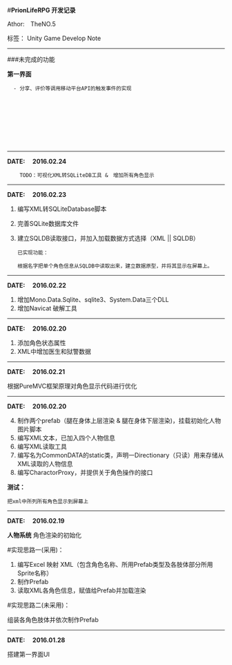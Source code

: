 ﻿#**PrionLifeRPG 开发记录**


Athor:&#8195;TheNO.5

标签： Unity Game Develop Note

----------
###未完成的功能

**第一界面**

	  - 分享、评价等调用移动平台API的触发事件的实现
	 
 
 &emsp;
 
 &emsp;
 
 &emsp;
 
 &emsp;

 ----------
**DATE: &emsp;2016.02.24** 

        TODO：可视化XML转SQLiteDB工具 &　增加所有角色显示

 ----------
**DATE: &emsp;2016.02.23**

 1. 编写XML转SQLiteDatabase脚本
 2. 完善SQLite数据库文件
 3. 建立SQLDB读取接口，并加入加载数据方式选择（XML || SQLDB）

        已实现功能：
        
        根据名字把单个角色信息从SQLDB中读取出来，建立数据原型，并将其显示在屏幕上。
 
 ----------
**DATE: &emsp;2016.02.22**

1. 增加Mono.Data.Sqlite、sqlite3、System.Data三个DLL
2. 增加Navicat 破解工具
 
 ----------
**DATE: &emsp;2016.02.20**

 1. 添加角色状态属性
 2. XML中增加医生和狱警数据
 
----------
 **DATE: &emsp;2016.02.21**
 
 
 根据PureMVC框架原理对角色显示代码进行优化
 
 ----------
**DATE: &emsp;2016.02.20**


 4. 制作两个prefab（腿在身体上层渲染 & 腿在身体下层渲染)，挂载初始化人物图片脚本
 5. 编写XML文本，已加入四个人物信息
 6. 编写XML读取工具
 7. 编写名为CommonDATA的static类，声明一Directionary（只读）用来存储从XML读取的人物信息
 8. 编写CharactorProxy，并提供关于角色操作的接口

**测试：**

	把xml中所列所有角色显示到屏幕上 
	
	
----------
**DATE: &emsp;2016.02.19**

**人物系统** 角色渲染的初始化

#实现思路一(采用)：

1. 编写Excel 映射 XML（包含角色名称、所用Prefab类型及各肢体部分所用Sprite名称）
2. 制作Prefab
3. 读取XML各角色信息，赋值给Prefab并加载渲染

#实现思路二(未采用)：

组装各角色肢体并依次制作Prefab

----------

**DATE: &emsp;2016.01.28**

搭建第一界面UI




 
